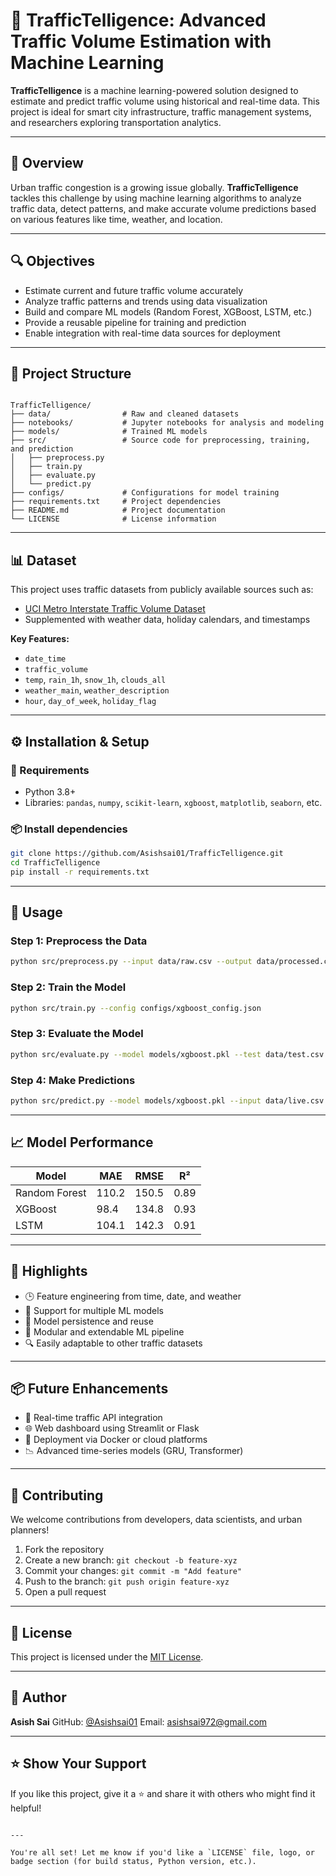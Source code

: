 # 🚦 TrafficTelligence: Advanced Traffic Volume Estimation with Machine Learning

**TrafficTelligence** is a machine learning-powered solution designed to estimate and predict traffic volume using historical and real-time data. This project is ideal for smart city infrastructure, traffic management systems, and researchers exploring transportation analytics.

---

## 🧠 Overview

Urban traffic congestion is a growing issue globally. **TrafficTelligence** tackles this challenge by using machine learning algorithms to analyze traffic data, detect patterns, and make accurate volume predictions based on various features like time, weather, and location.

---

## 🔍 Objectives

- Estimate current and future traffic volume accurately
- Analyze traffic patterns and trends using data visualization
- Build and compare ML models (Random Forest, XGBoost, LSTM, etc.)
- Provide a reusable pipeline for training and prediction
- Enable integration with real-time data sources for deployment

---

## 📁 Project Structure

```

TrafficTelligence/
├── data/                # Raw and cleaned datasets
├── notebooks/           # Jupyter notebooks for analysis and modeling
├── models/              # Trained ML models
├── src/                 # Source code for preprocessing, training, and prediction
│   ├── preprocess.py
│   ├── train.py
│   ├── evaluate.py
│   └── predict.py
├── configs/             # Configurations for model training
├── requirements.txt     # Project dependencies
├── README.md            # Project documentation
└── LICENSE              # License information

````

---

## 📊 Dataset

This project uses traffic datasets from publicly available sources such as:

- [UCI Metro Interstate Traffic Volume Dataset](https://archive.ics.uci.edu/ml/datasets/Metro+Interstate+Traffic+Volume)
- Supplemented with weather data, holiday calendars, and timestamps

**Key Features:**
- `date_time`
- `traffic_volume`
- `temp`, `rain_1h`, `snow_1h`, `clouds_all`
- `weather_main`, `weather_description`
- `hour`, `day_of_week`, `holiday_flag`

---

## ⚙️ Installation & Setup

### 🔧 Requirements

- Python 3.8+
- Libraries: `pandas`, `numpy`, `scikit-learn`, `xgboost`, `matplotlib`, `seaborn`, etc.

### 📦 Install dependencies

```bash
git clone https://github.com/Asishsai01/TrafficTelligence.git
cd TrafficTelligence
pip install -r requirements.txt
````

---

## 🚀 Usage

### Step 1: Preprocess the Data

```bash
python src/preprocess.py --input data/raw.csv --output data/processed.csv
```

### Step 2: Train the Model

```bash
python src/train.py --config configs/xgboost_config.json
```

### Step 3: Evaluate the Model

```bash
python src/evaluate.py --model models/xgboost.pkl --test data/test.csv
```

### Step 4: Make Predictions

```bash
python src/predict.py --model models/xgboost.pkl --input data/live.csv
```

---

## 📈 Model Performance

| Model         | MAE   | RMSE  | R²   |
| ------------- | ----- | ----- | ---- |
| Random Forest | 110.2 | 150.5 | 0.89 |
| XGBoost       | 98.4  | 134.8 | 0.93 |
| LSTM          | 104.1 | 142.3 | 0.91 |

---

## 📌 Highlights

* 🕒 Feature engineering from time, date, and weather
* 🧠 Support for multiple ML models
* 💾 Model persistence and reuse
* 🔁 Modular and extendable ML pipeline
* 🔍 Easily adaptable to other traffic datasets

---

## 📦 Future Enhancements

* 🔄 Real-time traffic API integration
* 🌐 Web dashboard using Streamlit or Flask
* 📡 Deployment via Docker or cloud platforms
* 📉 Advanced time-series models (GRU, Transformer)

---

## 🤝 Contributing

We welcome contributions from developers, data scientists, and urban planners!

1. Fork the repository
2. Create a new branch: `git checkout -b feature-xyz`
3. Commit your changes: `git commit -m "Add feature"`
4. Push to the branch: `git push origin feature-xyz`
5. Open a pull request

---

## 📄 License

This project is licensed under the [MIT License](LICENSE).

---

## 👤 Author

**Asish Sai**
GitHub: [@Asishsai01](https://github.com/Asishsai01)
Email: [asishsai972@gmail.com](mailto:asishsai972@gmail.com)

---

## ⭐️ Show Your Support

If you like this project, give it a ⭐ and share it with others who might find it helpful!

```

---

You're all set! Let me know if you'd like a `LICENSE` file, logo, or badge section (for build status, Python version, etc.).
```
